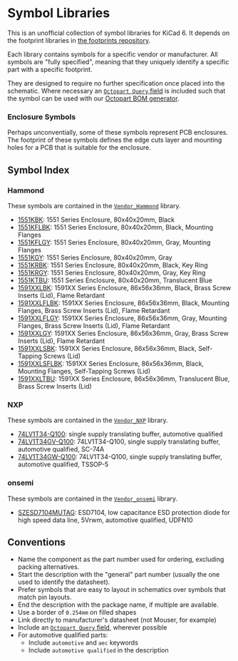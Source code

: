 # Symbol Libraries

This is an unofficial collection of symbol libraries for KiCad 6. It depends on
the footprint libraries in [the footprints
repository](https://github.com/kicad-unofficial/footprints).

Each library contains symbols for a specific vendor or manufacturer. All symbols
are "fully specified", meaning that they uniquely identify a specific part with
a specific footprint.

They are designed to require no further specification once placed into the
schematic. Where necessary an [`Octopart Query` field](https://github.com/kicad-unofficial/bom/tree/main/octopart#readme) is
included such that the symbol can be used with our [Octopart BOM generator](https://github.com/kicad-unofficial/bom/tree/main/octopart).

### Enclosure Symbols

Perhaps unconventially, some of these symbols represent PCB enclosures. The
footprint of these symbols defines the edge cuts layer and mounting holes for a
PCB that is suitable for the enclosure.

## Symbol Index

### Hammond

These symbols are contained in the [`Vendor_Hammond`](Vendor_Hammond.kicad_sym) library.

- [1551KBK](https://www.hammfg.com/files/parts/pdf/1551KBK.pdf): 1551 Series Enclosure, 80x40x20mm, Black
- [1551KFLBK](https://www.hammfg.com/files/parts/pdf/1551KFLBK.pdf): 1551 Series Enclosure, 80x40x20mm, Black, Mounting Flanges
- [1551KFLGY](https://www.hammfg.com/files/parts/pdf/1551KFLGY.pdf): 1551 Series Enclosure, 80x40x20mm, Gray, Mounting Flanges
- [1551KGY](https://www.hammfg.com/files/parts/pdf/1551KGY.pdf): 1551 Series Enclosure, 80x40x20mm, Gray
- [1551KRBK](https://www.hammfg.com/files/parts/pdf/1551KRBK.pdf): 1551 Series Enclosure, 80x40x20mm, Black, Key Ring
- [1551KRGY](https://www.hammfg.com/files/parts/pdf/1551KRGY.pdf): 1551 Series Enclosure, 80x40x20mm, Gray, Key Ring
- [1551KTBU](https://www.hammfg.com/files/parts/pdf/1551KTBU.pdf): 1551 Series Enclosure, 80x40x20mm, Translucent Blue
- [1591XXLBK](https://www.hammfg.com/files/parts/pdf/1591XXLBK.pdf): 1591XX Series Enclosure, 86x56x36mm, Black, Brass Screw Inserts (Lid), Flame Retardant
- [1591XXLFLBK](https://www.hammfg.com/files/parts/pdf/1591XXLFLBK.pdf): 1591XX Series Enclosure, 86x56x36mm, Black, Mounting Flanges, Brass Screw Inserts (Lid), Flame Retardant
- [1591XXLFLGY](https://www.hammfg.com/files/parts/pdf/1591XXLFLGY.pdf): 1591XX Series Enclosure, 86x56x36mm, Gray, Mounting Flanges, Brass Screw Inserts (Lid), Flame Retardant
- [1591XXLGY](https://www.hammfg.com/files/parts/pdf/1591XXLGY.pdf): 1591XX Series Enclosure, 86x56x36mm, Gray, Brass Screw Inserts (Lid), Flame Retardant
- [1591XXLSBK](https://www.hammfg.com/files/parts/pdf/1591XXLSBK.pdf): 1591XX Series Enclosure, 86x56x36mm, Black, Self-Tapping Screws (Lid)
- [1591XXLSFLBK](https://www.hammfg.com/files/parts/pdf/1591XXLSFLBK.pdf): 1591XX Series Enclosure, 86x56x36mm, Black, Mounting Flanges, Self-Tapping Screws (Lid)
- [1591XXLTBU](https://www.hammfg.com/files/parts/pdf/1591XXLTBU.pdf): 1591XX Series Enclosure, 86x56x36mm, Translucent Blue, Brass Screw Inserts (Lid)

### NXP

These symbols are contained in the [`Vendor_NXP`](Vendor_NXP.kicad_sym) library.

- [74LV1T34-Q100](https://assets.nexperia.com/documents/data-sheet/74LV1T34_Q100.pdf): single supply translating buffer, automotive qualified
- [74LV1T34GV-Q100](https://assets.nexperia.com/documents/data-sheet/74LV1T34_Q100.pdf): 74LV1T34-Q100, single supply translating buffer, automotive qualified, SC-74A
- [74LV1T34GW-Q100](https://assets.nexperia.com/documents/data-sheet/74LV1T34_Q100.pdf): 74LV1T34-Q100, single supply translating buffer, automotive qualified, TSSOP-5

### onsemi

These symbols are contained in the [`Vendor_onsemi`](Vendor_onsemi.kicad_sym) library.

- [SZESD7104MUTAG](https://www.onsemi.com/pdf/datasheet/esd7104-d.pdf): ESD7104, low capacitance ESD protection diode for high speed data line, 5Vrwm, automotive qualified, UDFN10

## Conventions

- Name the component as the part number used for ordering, excluding packing alternatives.
- Start the description with the "general" part number (usually the one used to identify the datasheet).
- Prefer symbols that are easy to layout in schematics over symbols that match pin layouts.
- End the description with the package name, if multiple are available.
- Use a border of `0.254mm` on filled shapes
- Link directly to manufacturer's datasheet (not Mouser, for example)
- Include an [`Octopart Query` field](https://github.com/kicad-unofficial/bom/tree/main/octopart#readme), wherever possible
- For automotive qualified parts:
  - Include `automotive` and `aec` keywords
  - Include `automotive qualified` in the description

